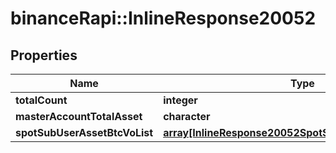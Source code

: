 # binanceRapi::InlineResponse20052


## Properties
Name | Type | Description | Notes
------------ | ------------- | ------------- | -------------
**totalCount** | **integer** |  | 
**masterAccountTotalAsset** | **character** |  | 
**spotSubUserAssetBtcVoList** | [**array[InlineResponse20052SpotSubUserAssetBtcVoList]**](inline_response_200_52_spotSubUserAssetBtcVoList.md) |  | 


